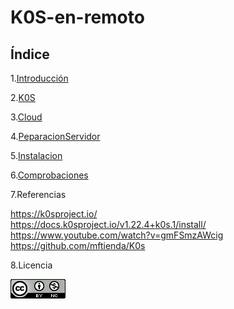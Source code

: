 # K0S-en-remoto

## Índice

1.[Introducción](https://github.com/anamontejo95/Instalaci-n-K0S-en-remoto/blob/main/archivos/Introduccion.md)

2.[K0S](https://github.com/anamontejo95/Instalaci-n-K0S-en-remoto/blob/main/archivos/K0S.md)

3.[Cloud](https://github.com/anamontejo95/Instalaci-n-K0S-en-remoto/blob/main/archivos/cloud.md)

4.[PeparacionServidor](https://github.com/anamontejo95/Instalaci-n-K0S-en-remoto/blob/main/archivos/preparacion.md)

5.[Instalacion](https://github.com/anamontejo95/Instalaci-n-K0S-en-remoto/blob/main/archivos/instalacion.md)

6.[Comprobaciones](https://github.com/anamontejo95/Instalaci-n-K0S-en-remoto/blob/main/archivos/comprobacion.md)

7.Referencias  

https://k0sproject.io/  
https://docs.k0sproject.io/v1.22.4+k0s.1/install/  
https://www.youtube.com/watch?v=gmFSmzAWcig  
https://github.com/mftienda/K0s

8.Licencia    

![a](https://github.com/anamontejo95/Instalaci-n-K0S-en-remoto/blob/main/imagenes/licencia.png)
